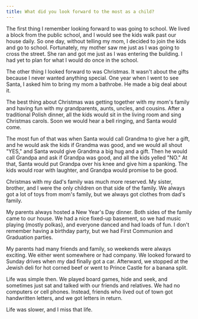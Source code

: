 ```yaml
---
title: What did you look forward to the most as a child?
---
```


The first thing I remember looking forward to was going to school. We lived a block from the public school, and I would see the kids walk past our house daily. So one day, without telling my mom, I decided to join the kids and go to school. Fortunately, my mother saw me just as I was going to cross the street. She ran and got me just as I was entering the building. I had yet to plan for what I would do once in the school.

The other thing I looked forward to was Christmas. It wasn't about the gifts because I never wanted anything special. One year when I went to see Santa, I asked him to bring my mom a bathrobe. He made a big deal about it.

The best thing about Christmas was getting together with my mom's family and having fun with my grandparents, aunts, uncles, and cousins. After a traditional Polish dinner, all the kids would sit in the living room and sing Christmas carols. Soon we would hear a bell ringing, and Santa would come.

The most fun of that was when Santa would call Grandma to give her a gift, and he would ask the kids if Grandma was good, and we would all shout "YES," and Santa would give Grandma a big hug and a gift. Then he would call Grandpa and ask if Grandpa was good, and all the kids yelled "NO." At that, Santa would put Grandpa over his knee and give him a spanking. The kids would roar with laughter, and Grandpa would promise to be good.

Christmas with my dad's family was much more reserved. My sister, brother, and I were the only children on that side of the family. We always got a lot of toys from mom's family, but we always got clothes from dad's family.

My parents always hosted a New Year's Day dinner. Both sides of the family came to our house. We had a nice fixed-up basement, so we had music playing (mostly polkas}, and everyone danced and had loads of fun. I don't remember having a birthday party, but we had First Communion and Graduation parties.

My parents had many friends and family, so weekends were always exciting. We either went somewhere or had company. We looked forward to Sunday drives when my dad finally got a car. Afterward, we stopped at the Jewish deli for hot corned beef or went to Prince Castle for a banana split.

Life was simple then. We played board games, hide and seek, and sometimes just sat and talked with our friends and relatives. We had no computers or cell phones. Instead, friends who lived out of town got handwritten letters, and we got letters in return.

Life was slower, and I miss that life.
